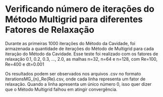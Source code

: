 # Verificando número de iterações do Método Multigrid para diferentes Fatores de Relaxação

Durante as primeiras 1000 iterações do Método da Cavidade, foi armazenada a quantidade de iterações do Método de Multigrid para cada iteração do Método da Cavidade. Esse teste foi realizado com os fatores de relaxação 0.1, 0.2, 0.3, ..., 2.0, as malhas n=32, n=64 e n=128, com Re=100, Re=400 e dt=0.001

Os resultados podem ser observados nos arquivos .csv no formato iterationsMG_{n}_Re{Re}.csv, onde cada linha representa um fator de relaxação. Quando a linha apresenta um único número 0, isso quer dizer que o Método Multigrid falhou em atingir convergência.